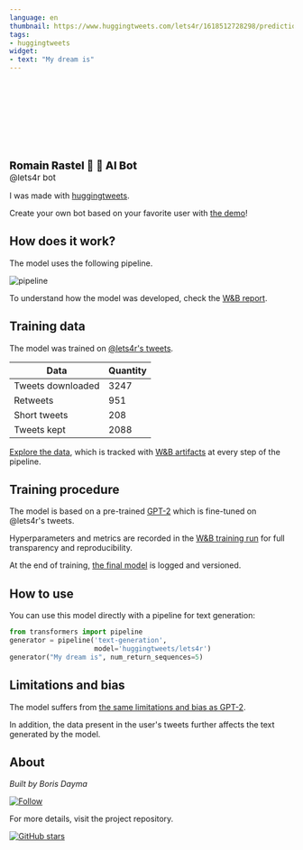 ```yaml
---
language: en
thumbnail: https://www.huggingtweets.com/lets4r/1618512728298/predictions.png
tags:
- huggingtweets
widget:
- text: "My dream is"
---
```


<div>
<div style="width: 132px; height:132px; border-radius: 50%; background-size: cover; background-image: url('https://pbs.twimg.com/profile_images/925760727130017792/C7ClLsTr_400x400.jpg')">
</div>
<div style="margin-top: 8px; font-size: 19px; font-weight: 800">Romain Rastel 💙 🤖 AI Bot </div>
<div style="font-size: 15px">@lets4r bot</div>
</div>

I was made with [huggingtweets](https://github.com/borisdayma/huggingtweets).

Create your own bot based on your favorite user with [the demo](https://colab.research.google.com/github/borisdayma/huggingtweets/blob/master/huggingtweets-demo.ipynb)!

## How does it work?

The model uses the following pipeline.

![pipeline](https://github.com/borisdayma/huggingtweets/blob/master/img/pipeline.png?raw=true)

To understand how the model was developed, check the [W&B report](https://wandb.ai/wandb/huggingtweets/reports/HuggingTweets-Train-a-Model-to-Generate-Tweets--VmlldzoxMTY5MjI).

## Training data

The model was trained on [@lets4r's tweets](https://twitter.com/lets4r).

| Data | Quantity |
| --- | --- |
| Tweets downloaded | 3247 |
| Retweets | 951 |
| Short tweets | 208 |
| Tweets kept | 2088 |

[Explore the data](https://wandb.ai/wandb/huggingtweets/runs/3vvyl04g/artifacts), which is tracked with [W&B artifacts](https://docs.wandb.com/artifacts) at every step of the pipeline.

## Training procedure

The model is based on a pre-trained [GPT-2](https://huggingface.co/gpt2) which is fine-tuned on @lets4r's tweets.

Hyperparameters and metrics are recorded in the [W&B training run](https://wandb.ai/wandb/huggingtweets/runs/3ra681rz) for full transparency and reproducibility.

At the end of training, [the final model](https://wandb.ai/wandb/huggingtweets/runs/3ra681rz/artifacts) is logged and versioned.

## How to use

You can use this model directly with a pipeline for text generation:

```python
from transformers import pipeline
generator = pipeline('text-generation',
                     model='huggingtweets/lets4r')
generator("My dream is", num_return_sequences=5)
```

## Limitations and bias

The model suffers from [the same limitations and bias as GPT-2](https://huggingface.co/gpt2#limitations-and-bias).

In addition, the data present in the user's tweets further affects the text generated by the model.

## About

*Built by Boris Dayma*

[![Follow](https://img.shields.io/twitter/follow/borisdayma?style=social)](https://twitter.com/intent/follow?screen_name=borisdayma)

For more details, visit the project repository.

[![GitHub stars](https://img.shields.io/github/stars/borisdayma/huggingtweets?style=social)](https://github.com/borisdayma/huggingtweets)
